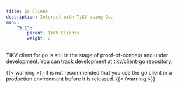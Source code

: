 ```yaml
---
title: Go Client
description: Interact with TiKV using Go.
menu:
    "5.1":
        parent: TiKV Clients
        weight: 2
---
```


TiKV client for go is still in the stage of proof-of-concept and under development. You can track development at [tikv/client-go](https://github.com/tikv/client-go/) repository.

{{< warning >}}
It is not recommended that you use the go client in a production environment before it is released.
{{< /warning >}}
